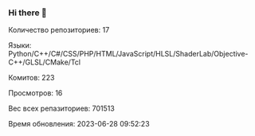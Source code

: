 ### Hi there 👋
Количество репозиториев: 17

Языки: Python/C++/C#/CSS/PHP/HTML/JavaScript/HLSL/ShaderLab/Objective-C++/GLSL/CMake/Tcl

Комитов: 223

Просмотров: 16

Вес всех репазиториев: 701513

Время обновления: 2023-06-28 09:52:23

<!--
https://github.com/rzashakeri/beautify-github-profile
-->
